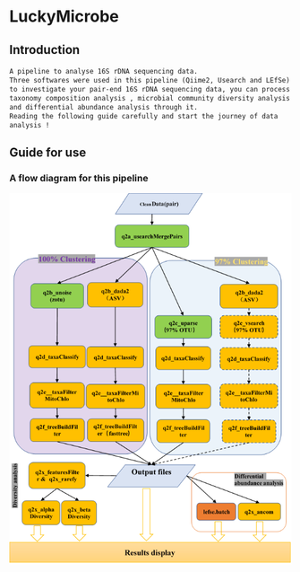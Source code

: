 # LuckyMicrobe
## Introduction
    A pipeline to analyse 16S rDNA sequencing data.
    Three softwares were used in this pipeline (Qiime2, Usearch and LEfSe) to investigate your pair-end 16S rDNA sequencing data, you can process taxonomy composition analysis , microbial community diversity analysis and differential abundance analysis through it.
    Reading the following guide carefully and start the journey of data analysis !
## Guide for use
### A flow diagram for this pipeline
![](https://github.com/Learnerhua/LuckyMicrobe/blob/master/Help/workflow.png)

